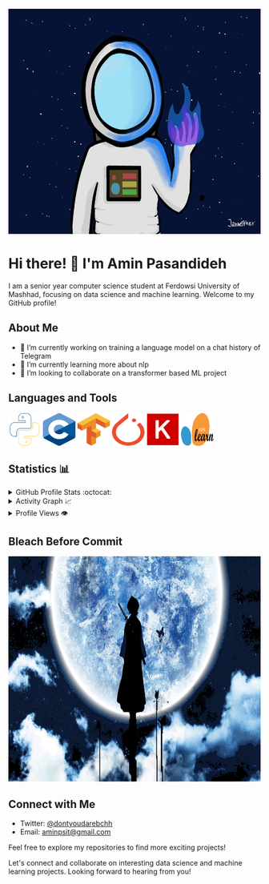 <p align="center">
     <img width="600" height="450" src="https://github.com/aminobutyric/aminobutyric/blob/main/image/pic/211988-3115580799.gif" />
</p>

# Hi there! 👋 I'm Amin Pasandideh

I am a senior year computer science student at Ferdowsi University of Mashhad, focusing on data science and machine learning. Welcome to my GitHub profile!

## About Me

- 🔭 I’m currently working on training a language model on a chat history of Telegram
- 🌱 I’m currently learning more about nlp
- 👯 I’m looking to collaborate on a transformer based ML project

## Languages and Tools
<a href="https://www.python.org/" target="blank" rel="noopener noreferrer"> 
<img src="https://github.com/afsharino/afsharino/blob/main/images/animated/python-icon.svg" alt="python-icon" width="65" height="65" /></a>
<a href="https://www.codeblocks.org/" target="_blank" rel="noopener noreferrer">
<img src="https://github.com/afsharino/afsharino/raw/main/images/logos/C_Logo.png" alt="c-icon" width="65" height="65" /></a>
<a href="https://www.tensorflow.org/" target="_blank" rel="noopener noreferrer">
<img src="https://github.com/afsharino/afsharino/blob/main/images/logos/Tensorflow_logo.png" alt="Tensorflow-icon" width="65" height="65" /></a>
<a href="https://pytorch.org/" target="_blank" rel="noopener noreferrer">
<img src="https://github.com/afsharino/afsharino/blob/main/images/logos/PyTorch_logo.png" width="65" height="65" alt="pytorch-icon" /></a>
<a href="https://keras.io/" target="_blank" rel="noopener noreferrer">
<img src="https://github.com/afsharino/afsharino/blob/main/images/logos/Keras_logo.png" width="65" height="65" alt="keras-icon" /></a>
<a href="https://scikit-learn.org/stable/" target="_blank" rel="noopener noreferrer">
<img src="https://github.com/afsharino/afsharino/blob/main/images/logos/Scikit_learn_logo.png" alt="scikit-learn-icon" width="65" height="65" /></a>

## Statistics 📊 


<details>
    <summary>GitHub Profile Stats :octocat:</summary>
    <br/>
    <p align="center">
        <img src="https://github-readme-stats-sigma-five.vercel.app/api?username=aminobutyric&layout=compact&theme=tokyonight&show_icons=true" width="420" height="165"/>
    <img  src="https://github-readme-streak-stats.herokuapp.com/?user=aminobutyric&theme=tokyonight" width="420"/>
    <img src="https://github-readme-stats-sigma-five.vercel.app/api/top-langs/?username=aminobutyric&theme=tokyonight&show_icons=true" width="400"/>
    </p>
    <br/>
</details>

<details>
    <summary>Activity Graph 📈</summary>
    <br/>
     <p align="center">
        <img src="https://github-readme-activity-graph.vercel.app/graph?username=aminobutyric&theme=dracula&area=true&hide_border=true#gh-dark-mode-only" width="100%">
     </p>
</details>

<details>
    <summary>Profile Views 👁️</summary>
    <br/>
    <img src="https://komarev.com/ghpvc/?username=aminobutyric&label=PROFILE+VIEWS&style=for-the-badge&color=brightgreen">
</details>


## Bleach Before Commit
<p align="center">
    <img alt="bleach" width="600" height="450" src="https://github.com/aminobutyric/aminobutyric/blob/main/image/pic/bleach.gif">
</p>

## Connect with Me

- Twitter: [@dontyoudarebchh](your-twitter-url)
- Email: aminpsit@gmail.com

Feel free to explore my repositories to find more exciting projects!

Let's connect and collaborate on interesting data science and machine learning projects. Looking forward to hearing from you!
